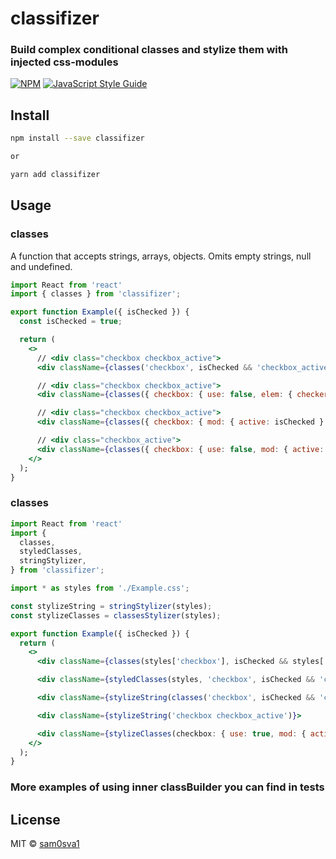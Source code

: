 # classifizer
### Build complex conditional classes and stylize them with injected css-modules

> 

[![NPM](https://img.shields.io/npm/v/classifizer.svg)](https://www.npmjs.com/package/classifizer) [![JavaScript Style Guide](https://img.shields.io/badge/code_style-standard-brightgreen.svg)](https://standardjs.com)

## Install

```bash
npm install --save classifizer

or

yarn add classifizer
```

## Usage

### classes
A function that accepts strings, arrays, objects.
Omits empty strings, null and undefined.

```jsx
import React from 'react'
import { classes } from 'classifizer';

export function Example({ isChecked }) {
  const isChecked = true;

  return (
    <>
      // <div class="checkbox checkbox_active">
      <div className={classes('checkbox', isChecked && 'checkbox_active')} />

      // <div class="checkbox checkbox_active">
      <div className={classes({ checkbox: { use: false, elem: { checker: { mod: { active: isChecked } } } } })} />

      // <div class="checkbox checkbox_active">
      <div className={classes({ checkbox: { mod: { active: isChecked } } })} />

      // <div class="checkbox_active">
      <div className={classes({ checkbox: { use: false, mod: { active: isChecked } } })} />
    </>
  );
}
```

### classes

```jsx
import React from 'react'
import {
  classes,
  styledClasses,
  stringStylizer,
} from 'classifizer';

import * as styles from './Example.css';

const stylizeString = stringStylizer(styles);
const stylizeClasses = classesStylizer(styles);

export function Example({ isChecked }) {
  return (
    <>
      <div className={classes(styles['checkbox'], isChecked && styles['checkbox_active'])}>

      <div className={styledClasses(styles, 'checkbox', isChecked && 'checkbox_active')}>

      <div className={stylizeString(classes('checkbox', isChecked && 'checkbox_active'))}>

      <div className={stylizeString('checkbox checkbox_active')}>

      <div className={stylizeClasses(checkbox: { use: true, mod: { active: isChecked } })}>
    </>
  );
}
```

### More examples of using inner classBuilder you can find in tests

## License

MIT © [sam0sva1](https://github.com/sam0sva1)
